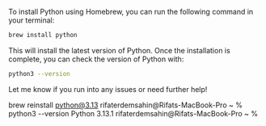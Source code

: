 To install Python using Homebrew, you can run the following command in your terminal:

```bash
brew install python
```

This will install the latest version of Python. Once the installation is complete, you can check the version of Python with:

```bash
python3 --version
```

Let me know if you run into any issues or need further help!


  brew reinstall python@3.13
rifaterdemsahin@Rifats-MacBook-Pro ~ % python3 --version
Python 3.13.1
rifaterdemsahin@Rifats-MacBook-Pro ~ % 
